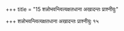 +++
title = "15 शन्नोभवन्त्वित्यक्षतधाना अखादन्तः प्राश्नीयुः"

+++
शन्नोभवन्त्वित्यक्षतधाना अखादन्तः प्राश्नीयुः १५